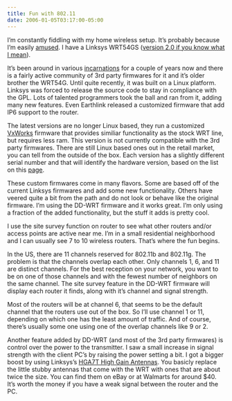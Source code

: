 ```yaml
---
title: Fun with 802.11
date: 2006-01-05T03:17:00-05:00
---
```

I&#8217;m constantly fiddling with my home wireless setup. It&#8217;s probably because I&#8217;m easily [amused](http://www.somethingawful.com/cliff/ihateyou/). I have a Linksys WRT54GS ([version 2.0 if you know what I mean](http://www.linksysinfo.org/modules.php?name=Forums&file=viewtopic&t=10230)). 

It&#8217;s been around in various [incarnations](http://en.wikipedia.org/wiki/Wrt54g) for a couple of years now and there is a fairly active community of 3rd party firmwares for it and it&#8217;s older brother the WRT54G. Until quite recently, it was built on a Linux platform. Linksys was forced to release the source code to stay in compliance with the GPL. Lots of talented programmers took the ball and ran from it, adding many new features. Even Earthlink released a customized firmware that add IP6 support to the router.

The latest versions are no longer Linux based, they run a customized [VxWorks](http://en.wikipedia.org/wiki/VxWorks) firmware that provides similiar functionality as the stock WRT line, but requires less ram. This version is not currently compatible with the 3rd party firmwares. There are still Linux based ones out in the retail market, you can tell from the outside of the box. Each version has a slightly different serial number and that will identify the hardware version, based on the list on this [page](http://www.linksysinfo.org/modules.php?name=Forums&file=viewtopic&t=10230).

These custom firmwares come in many flavors. Some are based off of the current Linksys firmwares and add some new functionality. Others have veered quite a bit from the path and do not look or behave like the original firmware. I&#8217;m using the DD-WRT firmware and it works great. I&#8217;m only using a fraction of the added functionality, but the stuff it adds is pretty cool.

I use the site survey function on router to see what other routers and/or access points are active near me. I&#8217;m in a small residential neighborhood and I can usually see 7 to 10 wireless routers. That&#8217;s where the fun begins. 

In the US, there are 11 channels reserved for 802.11b and 802.11g. The problem is that the channels overlap each other. Only channels 1, 6, and 11 are distinct channels. For the best reception on your network, you want to be on one of those channels and with the fewest number of neighbors on the same channel. The site survey feature in the DD-WRT firmware will display each router it finds, along with it&#8217;s channel and signal strength.

Most of the routers will be at channel 6, that seems to be the default channel that the routers use out of the box. So I&#8217;ll use channel 1 or 11, depending on which one has the least amount of traffic. And of course, there&#8217;s usually some one using one of the overlap channels like 9 or 2.

Another feature added by DD-WRT (and most of the 3rd party firmwares) is control over the power to the transmitter. I saw a small increase in signal strength with the client PC&#8217;s by raising the power setting a bit. I got a bigger boost by using Linksys&#8217;s [HGA7T High Gain Antennas](http://www.linksys.com/servlet/Satellite?childpagename=US%2FLayout&packedargs=c%3DL_Product_C2%26cid%3D1115416829416&pagename=Linksys%2FCommon%2FVisitorWrapper). You basicly replace the little stubby antennas that come with the WRT with ones that are about twice the size. You can find them on eBay or at Walmarts for around $40. It&#8217;s worth the money if you have a weak signal between the router and the PC.
